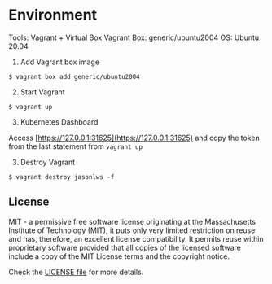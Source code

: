 # Environment

Tools: Vagrant + Virtual Box
Vagrant Box: generic/ubuntu2004
OS: Ubuntu 20.04

1. Add Vagrant box image
```console
$ vagrant box add generic/ubuntu2004
```

2. Start Vagrant 
```console
$ vagrant up
```

3. Kubernetes Dashboard

Access [https://127.0.0.1:31625](https://127.0.0.1:31625) and copy the token from the last statement from `vagrant up`

3. Destroy Vagrant
```console
$ vagrant destroy jasonlws -f
```

## License

MIT - a permissive free software license originating at the Massachusetts Institute of Technology (MIT), it puts only very limited restriction on reuse and has, therefore, an excellent license compatibility. It permits reuse within proprietary software provided that all copies of the licensed software include a copy of the MIT License terms and the copyright notice.

Check the [LICENSE file](../LICENSE) for more details.